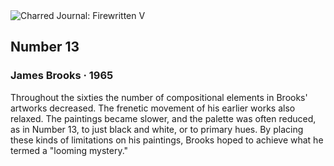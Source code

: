 <div class="artwork-of-the-day">
  <div class="container">
    <div class="img-wrapper">
      <img
        src="https://uploads7.wikiart.org/images/james-brooks/number-13-1965.jpg!Large.jpg"
        alt="Charred Journal: Firewritten V" />
    </div>
    <div class="artwork-detail">
      <div class="artwork-origin"> 
        <h2 class="artwork-name">Number 13</h2>
        <h3 class="artist">
          James Brooks
                    ·  1965
        </h3>
      </div>
      <p class="description">
        <span class="artwork-description-text ng-binding" ng-bind-html="viewModel.ArtworkOfTheDay.Description | unsafe">Throughout the sixties the number of compositional elements in Brooks' artworks decreased. The frenetic movement of his earlier works also relaxed. The paintings became slower, and the palette was often reduced, as in Number 13, to just black and white, or to primary hues. By placing these kinds of limitations on his paintings, Brooks hoped to achieve what he termed a "looming mystery."</span>
                        <div class="text-shadow-container ng-hide" ng-show="showShadow"></div>
      </p>
    </div>
  </div>

</div>
